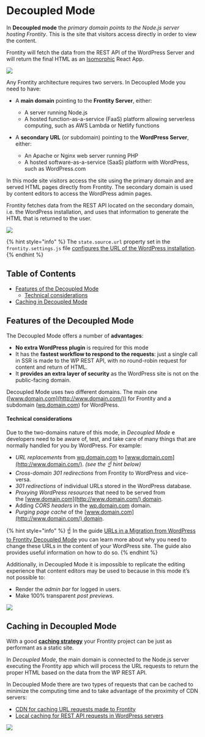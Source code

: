 # Decoupled Mode

In **Decoupled mode** the _primary domain points to the Node.js server hosting Frontity_. This is the site that visitors access directly in order to view the content.

Frontity will fetch the data from the REST API of the WordPress Server and will return the final HTML as an [Isomorphic](https://medium.com/capital-one-tech/why-everyone-is-talking-about-isomorphic-universal-javascript-and-why-it-matters-38c07c87905) React App.

![](https://frontity.org/wp-content/uploads/2021/04/frontity-architecture.png)

Any Frontity architecture requires two servers. In Decoupled Mode you need to have:

- A **main domain** pointing to the **Frontity Server**, either:
  - A server running Node.js
  - A hosted function-as-a-service (FaaS) platform allowing serverless computing, such as AWS Lambda or Netlify functions

- A **secondary URL** (or subdomain) pointing to the **WordPress Server**, either:
  - An Apache or Nginx web server running PHP
  - A hosted software-as-a-service (SaaS) platform with WordPress, such as WordPress.com

In this mode site visitors access the site using the primary domain and are served HTML pages directly from Frontity. The secondary domain is used by content editors to access the WordPress admin pages.

Frontity fetches data from the REST API located on the secondary domain, i.e. the WordPress installation, and uses that information to generate the HTML that is returned to the user.

![](https://frontity.org/wp-content/uploads/2021/05/workflow-decoupled-mode.png)

{% hint style="info" %}
The `state.source.url` property set in the `frontity.settings.js` file [configures the URL of the WordPress installation](../guides/setting-url-wordpress-source-data.md).
{% endhint %}

## Table of Contents

<!-- toc -->

- [Features of the Decoupled Mode](#features-of-the-decoupled-mode)
    + [Technical considerations](#technical-considerations)
- [Caching in Decoupled Mode](#caching-in-decoupled-mode)

<!-- tocstop -->

## Features of the Decoupled Mode

The Decoupled Mode offers a number of **advantages**:

- **No extra WordPress plugin** is required for this mode
- It has the **fastest workflow to respond to the requests**: just a single call in SSR is made to the WP REST API, with no round-robin request for content and return of HTML.
- It **provides an extra layer of security** as the WordPress site is not on the public-facing domain.

Decoupled Mode uses two different domains. The main one ([www.domain.com](http://www.domain.com/)) for Frontity and a subdomain ([wp.domain.com](http://wp.domain.com/)) for WordPress.

#### Technical considerations

Due to the two-domains nature of this mode, in _Decoupled Mode_ e developers need to be aware of, test, and take care of many things that are normally handled for you by WordPress. For example:

- _URL replacements_ from [wp.domain.com](http://wp.domain.com/) to [www.domain.com](http://www.domain.com/). _(see the ☝️ hint below)_
- _Cross-domain 301 redirections_ from Frontity to WordPress and vice-versa.
- _301 redirections_ of individual URLs stored in the WordPress database.
- _Proxying WordPress resources_ that need to be served from the [www.domain.com](http://www.domain.com/) domain.
- Adding _CORS headers_ in the [wp.domain.com](http://wp.domain.com/) domain.
- _Purging page cache_ of the [www.domain.com](http://www.domain.com/) domain.


{% hint style="info" %}
☝️ In the guide [URLs in a Migration from WordPress to Frontity Decoupled Mode](#) you can learn more about why you need to change these URLs in the content of your WordPress site. The guide also provides useful information on how to do so.
{% endhint %}


Additionally, in Decoupled Mode it is impossible to replicate the editing experience that content editors may be used to because in this mode it’s not possible to:

- Render the _admin bar_ for logged in users.
- Make 100% transparent _post previews_.

![](https://frontity.org/wp-content/uploads/2021/05/decoupled-mode-features.png)

## Caching in Decoupled Mode

With a good [**caching strategy**](../performance/caching) your Frontity project can be just as performant as a static site.

In *Decoupled Mode*, the main domain is connected to the Node.js server executing the Frontity app which will process the URL requests to return the proper HTML based on the data from the WP REST API.

In Decoupled Mode there are two types of requests that can be cached to minimize the computing time and to take advantage of the proximity of CDN servers:
- [CDN for caching URL requests made to Frontity](../performance/caching#cdn-for-frontity-servers)
- [Local caching for REST API requests in WordPress servers](../performance/caching#local-caching-for-rest-api-requests-in-wordpress-servers)


![](https://frontity.org/wp-content/uploads/2021/05/cache-decoupled-mode.png)

